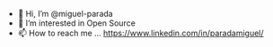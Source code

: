 - 👋 Hi, I’m @miguel-parada
- 👀 I’m interested in Open Source 
- 📫 How to reach me ... https://www.linkedin.com/in/paradamiguel/
